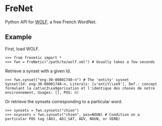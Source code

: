 # FreNet

Python API for [WOLF](http://alpage.inria.fr/~sagot/wolf-en.html), a free French WordNet.

## Example

First, load WOLF.

```
>>> from frenetic import *
>>> fwn = FreNetic("/path/to/wolf.xml") # Usually takes a few seconds
```

Retrieve a synset with a given Id.

```
>>> fwn.synset("eng-30-00001740-n") # The 'entity' sysnet
Synset(Id: eng-30-00001740-n, Literals: [u'entit\\xe9'], Def.: concept formulant la cat\xc3\xa9gorisation et l'identique des choses de notre environnement, Usages: [], POS: n)
```

Or retrieve the synsets corresponding to a particular word.

```
>>> synsets = fwn.synsets("chien")
>>> nsynsets = fwn.synsets("chien", pos=NOUN) # Condition on a particular POS tag (ADJ, ADJ_SAT, ADV, NOUN, or VERB)
```
